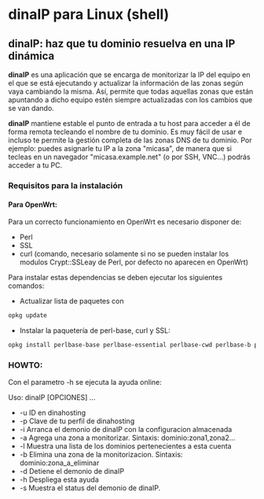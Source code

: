 # dinaIP para Linux (shell)

## dinaIP: haz que tu dominio resuelva en una IP dinámica

**dinaIP** es una aplicación que se encarga de monitorizar la IP del equipo en el que se está ejecutando y actualizar la información de las zonas según vaya cambiando la misma. Así, permite que todas aquellas zonas que están apuntando a dicho equipo estén siempre actualizadas con los cambios que se van dando.

**dinaIP** mantiene estable el punto de entrada a tu host para acceder a él de forma remota tecleando el nombre de tu dominio. Es muy fácil de usar e incluso te permite la gestión completa de las zonas DNS de tu dominio. Por ejemplo: puedes asignarle tu IP a la zona "micasa", de manera que si tecleas en un navegador "micasa.example.net" (o por SSH, VNC...) podrás acceder a tu PC.

### Requisitos para la instalación

#### Para OpenWrt:
Para un correcto funcionamiento en OpenWrt es necesario disponer de:
 - Perl
 - SSL
 - curl (comando, necesario solamente si no se pueden instalar los modulos Crypt::SSLeay de Perl, por defecto no aparecen en OpenWrt)

 Para instalar estas dependencias se deben ejecutar los siguientes comandos:

  - Actualizar lista de paquetes con
  ```bash
  opkg update
  ```

  - Instalar la paquetería de perl-base, curl y SSL:
  ```bash
  opkg install perlbase-base perlbase-essential perlbase-cwd perlbase-b perlbase-xsloader perlbase-bytes perlbase-posix perlbase-autoloader perlbase-fcntl perlbase-tie perlbase-io perlbase-symbol perlbase-selectsaver perlbase-data perlbase-mime perlbase-time perlbase-config perlbase-integer perlbase-getopt perlbase-socket perlbase-dynaloader perlbase-errno perl-www perl-uri perl-html-tagset perl-html-parser perl-www-curl libopenssl openssl-util curl
  ```


### HOWTO:
Con el parametro -h se ejecuta la ayuda online:

Uso: dinaIP [OPCIONES] ...

- -u	ID en dinahosting
- -p	Clave de tu perfil de dinahosting
- -i 	Arranca el demonio de dinaIP con la configuracion almacenada
- -a	Agrega una zona a monitorizar. Sintaxis: dominio:zona1,zona2...
- -l	Muestra una lista de los dominios pertenecientes a esta cuenta
- -b	Elimina una zona de la monitorizacion. Sintaxis: dominio:zona_a_eliminar
- -d	Detiene el demonio de dinaIP
- -h	Despliega esta ayuda
- -s	Muestra el status del demonio de dinaIP.

